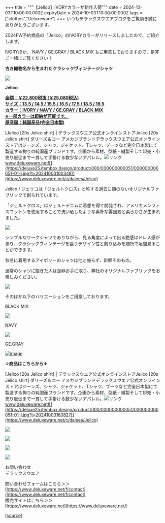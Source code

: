 +++
title = """【Jelico】IVORYカラーが新作入荷"""
date = 2024-10-03T10:00:00.000Z
expiryDate = 2024-10-03T10:00:00.000Z
tags = ["clothes","Deluxeware"]
+++
いつもデラックスウエアブログをご覧頂き誠にありがとうございます。

2024FW予約商品の「Jelico」のIVORYカラーがリリースしましたので、ご紹介します。

IVORYほか、 NAVY / GE.GRAY / BLACK.MIX もご用意しておりますので、是非ご一緒にご覧ください！

**古き織物名から生まれたクラシックヴィンテージシャツ**

**[![](https://stat.ameba.jp/user_images/20241003/16/deluxeware/13/f9/j/o1126150015493623929.jpg)](https://stat.ameba.jp/user_images/20241003/16/deluxeware/13/f9/j/o1126150015493623929.jpg)**

**Jelico**

**[金額：￥22,800税抜 (￥25,080税込)](https://www.deluxeware.net/c/dalees/Jelico)  
[サイズ：13.5 / 14.5 / 15.5 / 16.5 / 17.5 / 18.5 / 19.5](https://www.deluxeware.net/c/dalees/Jelico)  
[カラー：IVORY / NAVY / GE.GRAY / BLACK.MIX](https://www.deluxeware.net/c/dalees/Jelico)  
[※一部カラーは即納が可能です。](https://www.deluxeware.net/c/dalees/Jelico)  
[原産国：純国産品(完全日本製)](https://www.deluxeware.net/c/dalees/Jelico)**

[Jelico \[20s Jelico shirt\] | デラックスウエア公式オンラインストアJelico \[20s Jelico shirt\] ダリーズ＆コー アメカジブランドデラックスウエア公式オンラインストアはジーンズ、シャツ、ジャケット、Tシャツ、ブーツなど完全日本製にて製造する拘りの純国産ブランドです。企画から素材、型紙・縫製そして卸売・小売り販促まで一貫して手掛ける数少ないアパレル。![リンク](https://c.stat100.ameba.jp/ameblo/symbols/v3.20.0/svg/gray/editor_link.svg)www.deluxeware.net![](https://deluxe25.itembox.design/product/000/000000000051/000000000051-01-l.jpg?t=20241003100348)](https://www.deluxeware.net/c/dalees/Jelico)

Jelico / ジェリコは「ジェルトクロス」と称する過去に類のないオリジナルファブリックで創られています。

「ジェルトクロス」はジェルトデニムに着想を得て開発され、アメリカメンフィスコットンを使用することで洗い晒したような素朴な雰囲気と柔らかさが生まれました。

![](https://deluxe25.itembox.design/product/000/000000000051/000000000051-08-l.jpg?t=20241003100348)

シンプルなワークシャツでありながら、見る角度によって出る艶感はドレス感があり、クラシックヴィンテージを謳うデザイン性と創り込みを随所で垣間見ることができます。

秋冬に着用するアイボリーのシャツは他と被らず、新鮮そのもの。

通常のシャツに飽きた人は是非お手に取り、弊社のオリジナルファブリックをお楽しみください。

![](https://deluxe25.itembox.design/product/000/000000000051/000000000051-23-l.jpg?t=20241003100348)

そのほか以下のバリエーションをご用意しております。

BLACK.MIX

![](https://deluxe25.itembox.design/product/000/000000000051/000000000051-06-l.jpg?t=20241003163827)

NAVY

![](https://deluxe25.itembox.design/product/000/000000000051/000000000051-04-l.jpg?t=20241003163827)

GE.GRAY

[![image](https://stat.ameba.jp/user_images/20241003/19/deluxeware/a4/c3/j/o1080106215493687307.jpg)](https://stat.ameba.jp/user_images/20241003/19/deluxeware/a4/c3/j/o1080106215493687307.jpg)

**↓商品はこちらから↓**

[Jelico \[20s Jelico shirt\] | デラックスウエア公式オンラインストアJelico \[20s Jelico shirt\] ダリーズ＆コー アメカジブランドデラックスウエア公式オンラインストアはジーンズ、シャツ、ジャケット、Tシャツ、ブーツなど完全日本製にて製造する拘りの純国産ブランドです。企画から素材、型紙・縫製そして卸売・小売り販促まで一貫して手掛ける数少ないアパレル。![リンク](https://c.stat100.ameba.jp/ameblo/symbols/v3.20.0/svg/gray/editor_link.svg)www.deluxeware.net![](https://deluxe25.itembox.design/product/000/000000000051/000000000051-01-l.jpg?t=20241003163827)](https://www.deluxeware.net/c/dalees/Jelico)

[![](https://stat.ameba.jp/user_images/20240614/12/deluxeware/fb/b4/j/o0800026015451324172.jpg?caw=800)](https://www.deluxeware.net/c/2024FWreserveall)

[![](https://stat.ameba.jp/user_images/20240315/15/deluxeware/04/7f/j/o0800026015413271803.jpg?caw=800)](https://www.instagram.com/deluxeware/?hl=ja)

[![](https://stat.ameba.jp/user_images/20220415/12/deluxeware/3b/ce/j/o0800026015103175481.jpg?caw=800)](https://www.deluxeware.net/f/headstore)

[![](https://stat.ameba.jp/user_images/20220415/12/deluxeware/d7/c6/j/o0800026015103175487.jpg?caw=800)](https://www.deluxeware.net/)

お問い合わせ  
デラックスウエア

問い合わせフォームはこちら＞＞  
[https://www.deluxeware.net/f/contact](https://www.deluxeware.net/f/contact)  
販売サイトはこちら＞＞  
[https://www.deluxeware.net](https://www.deluxeware.net/)

[[source]](https://ameblo.jp/deluxeware/entry-12869849714.html)
